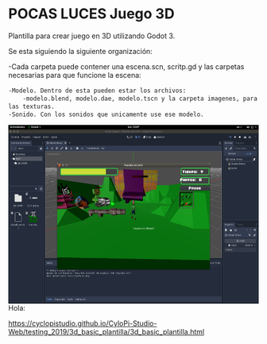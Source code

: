 # POCAS LUCES Juego 3D

Plantilla para crear juego en 3D utilizando Godot 3.

Se esta siguiendo  la siguiente organización:

-Cada carpeta puede contener una escena.scn, scritp.gd y las carpetas necesarias para que funcione la escena:

    -Modelo. Dentro de esta pueden estar los archivos:
        -modelo.blend, modelo.dae, modelo.tscn y la carpeta imagenes, para las texturas.
    -Sonido. Con los sonidos que unicamente use ese modelo.

<a href="url"><img src="https://github.com/CycloPiStudio/3D-Basic/blob/master/Imagenes/Captura%20juego%201.png" align="left" height ="360" width ="612" ><a>

Hola:

https://cyclopistudio.github.io/CyloPi-Studio-Web/testing_2019/3d_basic_plantilla/3d_basic_plantilla.html
